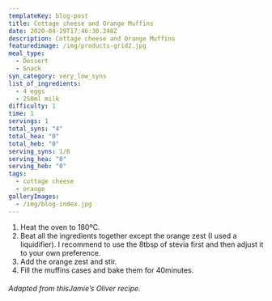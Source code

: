 ```yaml
---
templateKey: blog-post
title: Cottage cheese and Orange Muffins
date: 2020-04-29T17:46:30.248Z
description: Cottage cheese and Orange Muffins
featuredimage: /img/products-grid2.jpg
meal_type:
  - Dessert
  - Snack
syn_category: very_low_syns
list_of_ingredients:
  - 4 eggs
  - 250ml milk
difficulty: 1
time: 1
servings: 1
total_syns: "4"
total_hea: "0"
total_heb: "0"
serving_syns: 1/6
serving_hea: "0"
serving_heb: "0"
tags:
  - cottage cheese
  - orange
galleryImages:
  - /img/blog-index.jpg
---
```

1. Heat the oven to 180ºC.
2. Beat all the ingredients together except the orange zest (I used a liquidifier). I recommend to use the 8tbsp of stevia first and then adjust it to your own preference.
3. Add the orange zest and stir.
4. Fill the muffins cases and bake them for 40minutes.

###### Adapted from thisJamie’s Oliver recipe.